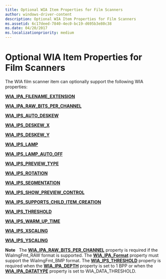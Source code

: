 ```yaml
---
title: Optional WIA Item Properties for Film Scanners
author: windows-driver-content
description: Optional WIA Item Properties for Film Scanners
ms.assetid: 6c17deed-7840-4ec0-bc19-d695b3e80c38
ms.date: 04/20/2017
ms.localizationpriority: medium
---
```


# Optional WIA Item Properties for Film Scanners





The WIA film scanner item can optionally support the following WIA properties:

[**WIA\_IPA\_FILENAME\_EXTENSION**](https://msdn.microsoft.com/library/windows/hardware/ff551549)

[**WIA\_IPA\_RAW\_BITS\_PER\_CHANNEL**](https://msdn.microsoft.com/library/windows/hardware/ff551641)

[**WIA\_IPS\_AUTO\_DESKEW**](https://msdn.microsoft.com/library/windows/hardware/ff552564)

[**WIA\_IPS\_DESKEW\_X**](https://msdn.microsoft.com/library/windows/hardware/ff552581)

[**WIA\_IPS\_DESKEW\_Y**](https://msdn.microsoft.com/library/windows/hardware/ff552587)

[**WIA\_IPS\_LAMP**](https://msdn.microsoft.com/library/windows/hardware/ff552603)

[**WIA\_IPS\_LAMP\_AUTO\_OFF**](https://msdn.microsoft.com/library/windows/hardware/ff552605)

[**WIA\_IPS\_PREVIEW\_TYPE**](https://msdn.microsoft.com/library/windows/hardware/ff552646)

[**WIA\_IPS\_ROTATION**](https://msdn.microsoft.com/library/windows/hardware/ff552648)

[**WIA\_IPS\_SEGMENTATION**](https://msdn.microsoft.com/library/windows/hardware/ff552649)

[**WIA\_IPS\_SHOW\_PREVIEW\_CONTROL**](https://msdn.microsoft.com/library/windows/hardware/ff552652)

[**WIA\_IPS\_SUPPORTS\_CHILD\_ITEM\_CREATION**](https://msdn.microsoft.com/library/windows/hardware/ff552653)

[**WIA\_IPS\_THRESHOLD**](https://msdn.microsoft.com/library/windows/hardware/ff552655)

[**WIA\_IPS\_WARM\_UP\_TIME**](https://msdn.microsoft.com/library/windows/hardware/ff552660)

[**WIA\_IPS\_XSCALING**](https://msdn.microsoft.com/library/windows/hardware/ff552667)

[**WIA\_IPS\_YSCALING**](https://msdn.microsoft.com/library/windows/hardware/ff552676)

**Note**   The [**WIA\_IPA\_RAW\_BITS\_PER\_CHANNEL**](https://msdn.microsoft.com/library/windows/hardware/ff551641) property is required if the WiaImgFmt\_RAW format is supported. The [**WIA\_IPA\_Format**](https://msdn.microsoft.com/library/windows/hardware/ff551553) property must support the WiaImgFmt\_BMP format. The [**WIA\_IPS\_THRESHOLD**](https://msdn.microsoft.com/library/windows/hardware/ff552655) property is required when the [**WIA\_IPA\_DEPTH**](https://msdn.microsoft.com/library/windows/hardware/ff551546) property is set to 1 BPP or when the [**WIA\_IPA\_DATATYPE**](https://msdn.microsoft.com/library/windows/hardware/ff551543) property is set to WIA\_DATA\_THRESHOLD.

 

 

 




